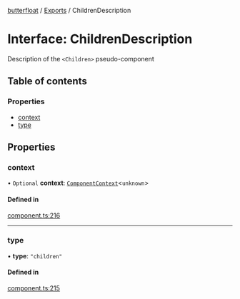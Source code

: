 [butterfloat](../README.md) / [Exports](../modules.md) / ChildrenDescription

# Interface: ChildrenDescription

Description of the `<Children>` pseudo-component

## Table of contents

### Properties

- [context](ChildrenDescription.md#context)
- [type](ChildrenDescription.md#type)

## Properties

### context

• `Optional` **context**: [`ComponentContext`](ComponentContext.md)\<`unknown`\>

#### Defined in

[component.ts:216](https://github.com/WorldMaker/butterfloat/blob/51a08e2/component.ts#L216)

___

### type

• **type**: ``"children"``

#### Defined in

[component.ts:215](https://github.com/WorldMaker/butterfloat/blob/51a08e2/component.ts#L215)
